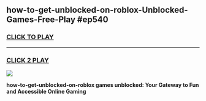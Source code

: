 
## how-to-get-unblocked-on-roblox-Unblocked-Games-Free-Play #ep540
<h3>
<a href="https://us.freeplayer.one?title=how-to-get-unblocked-on-roblox&ref=9M">CLICK TO PLAY</a></h3>
<hr>

<h3>
<a href="https://us.freeplayer.one?title=how-to-get-unblocked-on-roblox&ref=9M">CLICK 2 PLAY</a>
  
</h3>

<a href="https://us.freeplayer.one?title=how-to-get-unblocked-on-roblox&ref=9M"><img src="https://clearcache.store/games.png"></a>


**how-to-get-unblocked-on-roblox games unblocked: Your Gateway to Fun and Accessible Online Gaming**
